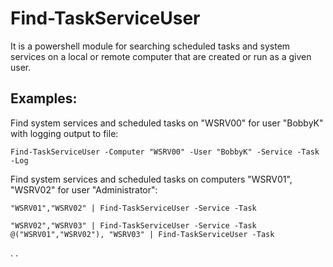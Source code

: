 # Find-TaskServiceUser
It is a powershell module for searching scheduled tasks and system services on a local or remote computer that are created or run as a given user.

## Examples:
Find system services and scheduled tasks on "WSRV00" for user "BobbyK" with logging output to file:
```
Find-TaskServiceUser -Computer "WSRV00" -User "BobbyK" -Service -Task -Log
```

Find system services and scheduled tasks on computers "WSRV01", "WSRV02" for user "Administrator":
```
"WSRV01","WSRV02" | Find-TaskServiceUser -Service -Task
```



```
"WSRV02","WSRV03" | Find-TaskServiceUser -Service -Task
@("WSRV01","WSRV02"), "WSRV03" | Find-TaskServiceUser -Task
```
.
.
   

